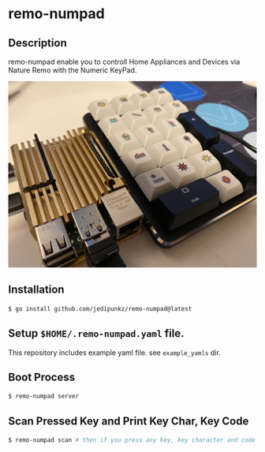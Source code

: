 # remo-numpad

## Description

remo-numpad enable you to controll Home Appliances and Devices via Nature Remo with the Numeric KeyPad.

<img src="https://github.com/jedipunkz/remo-numeric-keypad/blob/master/pix/numeric_key_with_raspberyy_pi.jpg" width=512>

## Installation

```bash
$ go install github.com/jedipunkz/remo-numpad@latest
```

## Setup `$HOME/.remo-numpad.yaml` file.

This repository includes example yaml file. see `example_yamls` dir.

## Boot Process

```bash
$ remo-numpad server
```

## Scan Pressed Key and Print Key Char, Key Code

```bash
$ remo-numpad scan # then if you press any key, key character and code will be printed.
```
